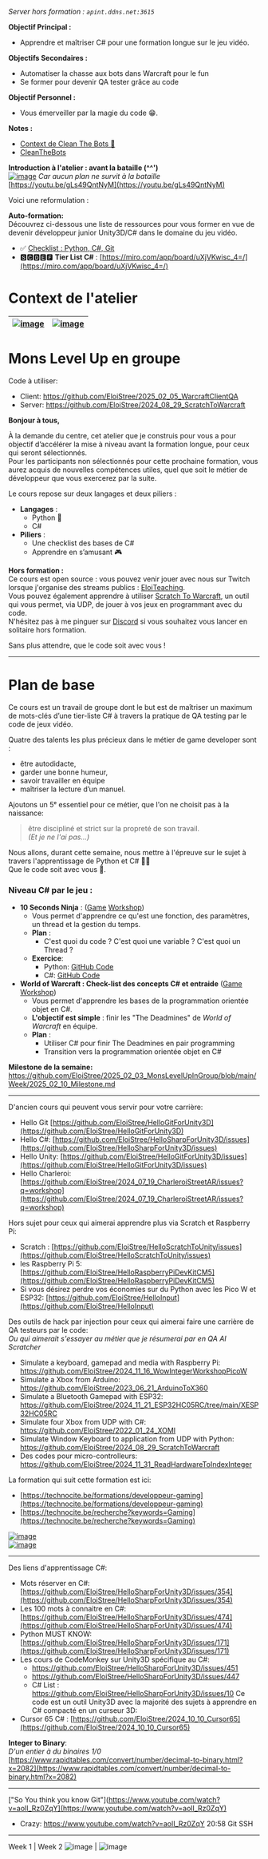_Server hors formation : `apint.ddns.net:3615`_   


**Objectif Principal :**
-  Apprendre et maîtriser C# pour une formation longue sur le jeu vidéo.
  
**Objectifs Secondaires :**  
- Automatiser la chasse aux bots dans Warcraft pour le fun  
- Se former pour devenir QA tester grâce au code  

**Objectif Personnel :**  
- Vous émerveiller par la magie du code 😁.  

**Notes :**  
- [Context de Clean The Bots 📼](https://www.youtube.com/watch?v=F4Xb_WRpJaE)  
- [CleanTheBots](https://cleanthebots.com/)  



**Introduction à l'atelier : avant la bataille (^^')**  
[![image](https://github.com/user-attachments/assets/047ad8b5-7680-4297-930f-49ce7d74cad7)](https://youtu.be/gLs49QntNyM)
*Car aucun plan ne survit à la bataille*  
[https://youtu.be/gLs49QntNyM](https://youtu.be/gLs49QntNyM)

Voici une reformulation :

**Auto-formation:**  
Découvrez ci-dessous une liste de ressources pour vous former en vue de devenir développeur junior Unity3D/C# dans le domaine du jeu vidéo.  

- ✅ [Checklist : Python, C#, Git](https://docs.google.com/spreadsheets/d/15BQ1OqLn9omeHH6yPuqSO0Ip6XeQ0CktMDebbJCkarU/edit?usp=sharing)  
- 🆂🅲🅳🅴🅵 **Tier List C#** : [https://miro.com/app/board/uXjVKwisc_4=/](https://miro.com/app/board/uXjVKwisc_4=/)  

# Context de l'atelier

|[![image](https://github.com/user-attachments/assets/06381aed-d452-410f-bf3d-b915ec865dd5)](https://technocite.be) | [![image](https://github.com/user-attachments/assets/aeb7ae4c-a8a5-4c7a-8888-0d43c28c6320)](https://maracas-studio.com) |
| - | - |

# Mons Level Up en groupe

Code à utiliser: 
- Client: https://github.com/EloiStree/2025_02_05_WarcraftClientQA
- Server: https://github.com/EloiStree/2024_08_29_ScratchToWarcraft

**Bonjour à tous,**

À la demande du centre, cet atelier que je construis pour vous a pour objectif d’accélérer la mise à niveau avant la formation longue, pour ceux qui seront sélectionnés.  
Pour les participants non sélectionnés pour cette prochaine formation, vous aurez acquis de nouvelles compétences utiles, quel que soit le métier de développeur que vous exercerez par la suite.  

Le cours repose sur deux langages et deux piliers :  
- **Langages** :  
  - Python 🐍 
  - C#  
- **Piliers** :  
  - Une checklist des bases de C#  
  - Apprendre en s’amusant 🎮    

**Hors formation :**    
Ce cours est open source : vous pouvez venir jouer avec nous sur Twitch lorsque j'organise des streams publics : [EloiTeaching](https://www.twitch.tv/eloiteaching).  
Vous pouvez également apprendre à utiliser [Scratch To Warcraft](https://github.com/EloiStree/2024_08_29_ScratchToWarcraft), un outil qui vous permet, via UDP, de jouer à vos jeux en programmant avec du code.  
N'hésitez pas à me pinguer sur [Discord](https://discord.com/invite/UuWWpQMEYh) si vous souhaitez vous lancer en solitaire hors formation.  


Sans plus attendre, que le code soit avec vous !  

--------------

# Plan de base


Ce cours est un travail de groupe dont le but est de maîtriser un maximum de mots-clés d’une tier-liste C# à travers la pratique de QA testing par le code de jeux vidéo.  

Quatre des talents les plus précieux dans le métier de game developer sont : 
- être autodidacte,
- garder une bonne humeur,
- savoir travailler en équipe
- maîtriser la lecture d’un manuel.
  
Ajoutons un 5ᵉ essentiel pour ce métier, que l'on ne choisit pas à la naissance:       
> être discipliné et strict sur la propreté de son travail.     
_(Et je ne l'ai pas...)_    
  

Nous allons, durant cette semaine, nous mettre à l'épreuve sur le sujet à travers l'apprentissage de Python et C# 🧙‍♂️  
Que le code soit avec vous 🔦.  


### **Niveau C# par le jeu :**  

- **10 Seconds Ninja** : ([Game](https://github.com/EloiStree/2025_02_03_MonsLevelUpInGroup/issues/3) [Workshop](https://github.com/EloiStree/2025_02_03_MonsLevelUpInGroup/issues/10))  
  - Vous permet d'apprendre ce qu'est une fonction, des paramètres, un thread et la gestion du temps.  
  - **Plan** :  
    - C'est quoi du code ? C'est quoi une variable ? C'est quoi un Thread ?
  - **Exercice**:
    - Python: [GitHub Code](https://github.com/EloiStree/2025_02_08_Ex_10SecondNinjaPythonAndCSharp/blob/main/Python/ReadMe.md)
    - C#: [GitHub Code](https://github.com/EloiStree/2025_02_08_Ex_10SecondNinjaPythonAndCSharp/blob/main/VisualStudio/HelloNinja/Program.cs)
- **World of Warcraft : Check-list des concepts C# et entraide** ([Game](https://github.com/EloiStree/2025_02_03_MonsLevelUpInGroup/issues/8) [Workshop](https://github.com/EloiStree/2025_02_03_MonsLevelUpInGroup/issues/22))  
  - Vous permet d'apprendre les bases de la programmation orientée objet en C#.  
  - **L'objectif est simple** : finir les "The Deadmines" de *World of Warcraft* en équipe.  
  - **Plan** :  
    - Utiliser C# pour finir The Deadmines en pair programming  
    - Transition vers la programmation orientée objet en C#  

**Milestone de la semaine:**   https://github.com/EloiStree/2025_02_03_MonsLevelUpInGroup/blob/main/Week/2025_02_10_Milestone.md  

----------------------------

D'ancien cours qui peuvent vous servir pour votre carrière:
- Hello Git [https://github.com/EloiStree/HelloGitForUnity3D](https://github.com/EloiStree/HelloGitForUnity3D)
- Hello C#: [https://github.com/EloiStree/HelloSharpForUnity3D/issues](https://github.com/EloiStree/HelloSharpForUnity3D/issues)
- Hello Unity: [https://github.com/EloiStree/HelloGitForUnity3D/issues](https://github.com/EloiStree/HelloGitForUnity3D/issues)
- Hello Charleroi: [https://github.com/EloiStree/2024_07_19_CharleroiStreetAR/issues?q=workshop](https://github.com/EloiStree/2024_07_19_CharleroiStreetAR/issues?q=workshop)

Hors sujet pour ceux qui aimerai apprendre plus via Scratch et Raspberry Pi:
- Scratch : [https://github.com/EloiStree/HelloScratchToUnity/issues](https://github.com/EloiStree/HelloScratchToUnity/issues)
- les Raspberry Pi 5: [https://github.com/EloiStree/HelloRaspberryPiDevKitCM5](https://github.com/EloiStree/HelloRaspberryPiDevKitCM5)
- Si vous désirez perdre vos économies sur du Python avec les Pico W et ESP32: [https://github.com/EloiStree/HelloInput](https://github.com/EloiStree/HelloInput)
  

Des outils de hack par injection pour ceux qui aimerai faire une carrière de QA testeurs par le code:  
_Ou qui aimerait s'essayer au métier que je résumerai par en QA AI Scratcher_    
- Simulate a keyboard, gamepad and media with Raspberry Pi: https://github.com/EloiStree/2024_11_16_WowIntegerWorkshopPicoW  
- Simulate a Xbox from Arduino: https://github.com/EloiStree/2023_06_21_ArduinoToX360  
- Simulate a Bluetooth Gamepad with ESP32: https://github.com/EloiStree/2024_11_21_ESP32HC05RC/tree/main/XESP32HC05RC  
- Simulate four Xbox from UDP with C#: https://github.com/EloiStree/2022_01_24_XOMI  
- Simulate Window Keyboard to application from UDP with Python: https://github.com/EloiStree/2024_08_29_ScratchToWarcraft
- Des codes pour micro-controlleurs: https://github.com/EloiStree/2024_11_31_ReadHardwareToIndexInteger 


La formation qui suit cette formation est ici:
- [https://technocite.be/formations/developpeur-gaming](https://technocite.be/formations/developpeur-gaming)
- [https://technocite.be/recherche?keywords=Gaming](https://technocite.be/recherche?keywords=Gaming)
  
[![image](https://github.com/user-attachments/assets/7d45f303-4395-476a-8dac-dac379ad5d79)](https://technocite.be/formations/developpeur-gaming)    
[![image](https://github.com/user-attachments/assets/81f6e069-288b-4f35-95b2-67d82d39c4ba)](https://technocite.be/recherche?keywords=Gaming)     
    


-------------

Des liens d'apprentissage C#: 
- Mots réserver en C#: [https://github.com/EloiStree/HelloSharpForUnity3D/issues/354](https://github.com/EloiStree/HelloSharpForUnity3D/issues/354)
- Les 100 mots à connaitre en C#: [https://github.com/EloiStree/HelloSharpForUnity3D/issues/474](https://github.com/EloiStree/HelloSharpForUnity3D/issues/474)
- Python MUST KNOW: [https://github.com/EloiStree/HelloSharpForUnity3D/issues/171](https://github.com/EloiStree/HelloSharpForUnity3D/issues/171)
- Les cours de CodeMonkey sur Unity3D spécifique au C#: 
  - https://github.com/EloiStree/HelloSharpForUnity3D/issues/451
  - https://github.com/EloiStree/HelloSharpForUnity3D/issues/447
  - C# List : https://github.com/EloiStree/HelloSharpForUnity3D/issues/10
Ce code est un outil Unity3D avec la majorité des sujets à apprendre en C# compacté en un curseur 3D:
- Cursor 65 C# : [https://github.com/EloiStree/2024_10_10_Cursor65](https://github.com/EloiStree/2024_10_10_Cursor65)




**Integer to Binary**:    
_D'un entier à du binaires 1/0_      
[https://www.rapidtables.com/convert/number/decimal-to-binary.html?x=2082](https://www.rapidtables.com/convert/number/decimal-to-binary.html?x=2082)    

--------------

["So You think you know Git"](https://www.youtube.com/watch?v=aolI_Rz0ZqY](https://www.youtube.com/watch?v=aolI_Rz0ZqY)
- Crazy: https://www.youtube.com/watch?v=aolI_Rz0ZqY 20:58 Git SSH


---------------

Week 1 | Week 2 
![image](https://github.com/user-attachments/assets/22fa6835-46d0-4eb2-8b21-022e77fcbd9d)
 | ![image](https://github.com/user-attachments/assets/f2c0f0b7-54f0-41f3-9254-5e56e78ed95e)
